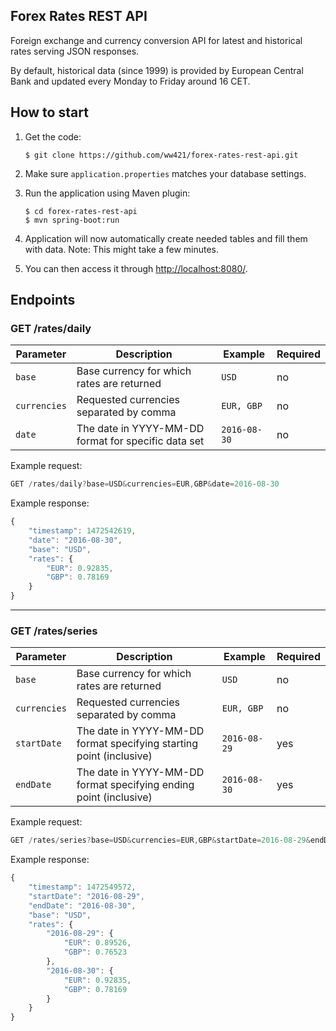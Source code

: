 ## Forex Rates REST API
Foreign exchange and currency conversion API for latest and historical rates serving JSON responses.

By default, historical data (since 1999) is provided by European Central Bank and updated every Monday to Friday around 16 CET. 

## How to start
1. Get the code:

    ```
    $ git clone https://github.com/ww421/forex-rates-rest-api.git
    ```
2. Make sure `application.properties` matches your database settings.
3. Run the application using Maven plugin:

    ```
    $ cd forex-rates-rest-api
    $ mvn spring-boot:run
    ```
4. Application will now automatically create needed tables and fill them with data. Note: This might take a few minutes.
5. You can then access it through <http://localhost:8080/>.

## Endpoints

### GET /rates/daily

Parameter | Description | Example | Required
--- | --- | --- | ---
`base` | Base currency for which rates are returned | `USD` | no
`currencies` | Requested currencies separated by comma | `EUR, GBP` | no
`date` | The date in YYYY-MM-DD format for specific data set | `2016-08-30` | no

Example request:
```javascript
GET /rates/daily?base=USD&currencies=EUR,GBP&date=2016-08-30
```

Example response:
```javascript
{
    "timestamp": 1472542619,
    "date": "2016-08-30",
    "base": "USD",
    "rates": {
        "EUR": 0.92835,
        "GBP": 0.78169
    }
}
```

---

### GET /rates/series

Parameter | Description | Example | Required
--- | --- | --- | ---
`base` | Base currency for which rates are returned | `USD` | no
`currencies` | Requested currencies separated by comma | `EUR, GBP` | no
`startDate` | The date in YYYY-MM-DD format specifying starting point (inclusive) | `2016-08-29` | yes
`endDate` | The date in YYYY-MM-DD format specifying ending point (inclusive) | `2016-08-30` | yes

Example request:
```javascript
GET /rates/series?base=USD&currencies=EUR,GBP&startDate=2016-08-29&endDate=2016-08-30
```

Example response:
```javascript
{
    "timestamp": 1472549572,
    "startDate": "2016-08-29",
    "endDate": "2016-08-30",
    "base": "USD",
    "rates": {
        "2016-08-29": {
            "EUR": 0.89526,
            "GBP": 0.76523
        },
        "2016-08-30": {
            "EUR": 0.92835,
            "GBP": 0.78169
        }
    }
}
```
